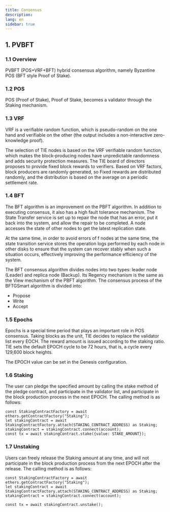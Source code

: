 ```yaml
---
title: Consensus
description: 
lang: en
sidebar: true
---
```


## 1. PVBFT

### 1.1 Overview
PVBFT (POS+VRF+BFT) hybrid consensus algorithm, namely Byzantine POS (BFT style Proof of Stake).

### 1.2 POS
POS (Proof of Stake), Proof of Stake, becomes a validator through the Staking mechanism.

### 1.3 VRF
VRF is a verifiable random function, which is pseudo-random on the one hand and verifiable on the other (the output includes a non-interactive zero-knowledge proof).

The selection of TIE nodes is based on the VRF verifiable random function, which makes the block-producing nodes have unpredictable randomness and adds security protection measures. The TIE board of directors proposes to provide fixed block rewards to verifiers. Based on VRF factors, block producers are randomly generated, so Fixed rewards are distributed randomly, and the distribution is based on the average on a periodic settlement rate.

### 1.4 BFT
The BFT algorithm is an improvement on the PBFT algorithm. In addition to executing consensus, it also has a high fault tolerance mechanism. The State Transfer service is set up to repair the node that has an error, put it back into the system, and allow the repair to be completed. A node accesses the state of other nodes to get the latest replication state.

At the same time, in order to avoid errors of f nodes at the same time, the state transition service stores the operation logs performed by each node in other disks to ensure that the system can recover stably when such a situation occurs, effectively improving the performance efficiency of the system.

The BFT consensus algorithm divides nodes into two types: leader node (Leader) and replica node (Backup). Its Regency mechanism is the same as the View mechanism of the PBFT algorithm. The consensus process of the BFTGSmart algorithm is divided into:

  - Propose
  - Write
  - Accept

### 1.5 Epochs
Epochs is a special time period that plays an important role in POS consensus. Taking blocks as the unit, TIE decides to replace the validator list every EOCH. The reward amount is issued according to the staking ratio. TIE sets the default EPOCH cycle to be 72 hours, that is, a cycle every 129,600 block heights.

The EPOCH value can be set in the Genesis configuration.

### 1.6 Staking
The user can pledge the specified amount by calling the stake method of the pledge contract, and participate in the validator list, and participate in the block production process in the next EPOCH. The calling method is as follows:
```
const StakingContractFactory = await ethers.getContractFactory("Staking");
let stakingContract = await StakingContractFactory.attach(STAKING_CONTRACT_ADDRESS) as Staking;
stakingContract = stakingContract.connect(account);
const tx = await stakingContract.stake({value: STAKE_AMOUNT});
```

### 1.7 Unstaking
Users can freely release the Staking amount at any time, and will not participate in the block production process from the next EPOCH after the release. The calling method is as follows:
```
const StakingContractFactory = await ethers.getContractFactory("Staking");
let stakingContract = await StakingContractFactory.attach(STAKING_CONTRACT_ADDRESS) as Staking;
stakingContract = stakingContract.connect(account);

const tx = await stakingContract.unstake();
```